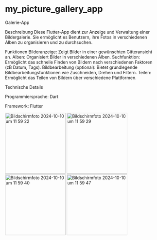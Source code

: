 # my_picture_gallery_app

Galerie-App

Beschreibung
Diese Flutter-App dient zur Anzeige und Verwaltung einer Bildergalerie. Sie ermöglicht es Benutzern, ihre Fotos in verschiedenen Alben zu organisieren und zu durchsuchen.

Funktionen
Bilderanzeige: Zeigt Bilder in einer gewünschten Gitteransicht an.
Alben: Organisiert Bilder in verschiedenen Alben.
Suchfunktion: Ermöglicht das schnelle Finden von Bildern nach verschiedenen Faktoren (zB Datum, Tags).
Bildbearbeitung (optional): Bietet grundlegende Bildbearbeitungsfunktionen wie Zuschneiden, Drehen und Filtern.
Teilen: Ermöglicht das Teilen von Bildern über verschiedene Plattformen.

Technische Details

Programmiersprache: Dart

Framework: Flutter


<img width="199" alt="Bildschirmfoto 2024-10-10 um 11 59 22" src="https://github.com/user-attachments/assets/f2a08310-0852-48d2-a1b2-6eab04bb1eca">
<img width="199" alt="Bildschirmfoto 2024-10-10 um 11 59 29" src="https://github.com/user-attachments/assets/bb460275-cf08-471f-b3e4-1ac0b0ba53e7">
<img width="199" alt="Bildschirmfoto 2024-10-10 um 11 59 40" src="https://github.com/user-attachments/assets/d6547cad-eeb6-461a-83a6-ceda1b61b0b8">
<img width="199" alt="Bildschirmfoto 2024-10-10 um 11 59 47" src="https://github.com/user-attachments/assets/0db8a3db-8121-42d6-8438-8ed0c6022b83">
